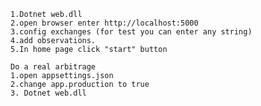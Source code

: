     1.Dotnet web.dll
    2.open browser enter http://localhost:5000
    3.config exchanges (for test you can enter any string)
    4.add observations.
    5.In home page click "start" button
    
    Do a real arbitrage
    1.open appsettings.json
    2.change app.production to true
    3. Dotnet web.dll
    
